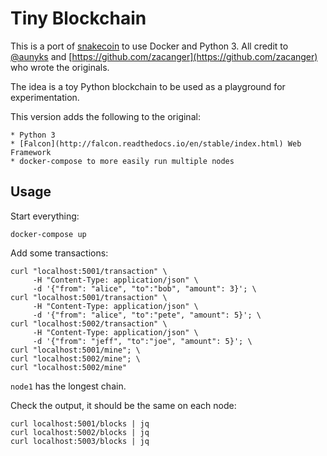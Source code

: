 # Tiny Blockchain

This is a port of [snakecoin](https://gist.github.com/aunyks/47d157f8bc7d1829a729c2a6a919c173) to use Docker and Python 3. All credit to [@aunyks](https://github.com/aunyks) and [https://github.com/zacanger](https://github.com/zacanger) who wrote the originals.

The idea is a toy Python blockchain to be used as a playground for experimentation.

This version adds the following to the original:
    
    * Python 3
    * [Falcon](http://falcon.readthedocs.io/en/stable/index.html) Web Framework
    * docker-compose to more easily run multiple nodes

## Usage

Start everything:

    docker-compose up

Add some transactions:

    curl "localhost:5001/transaction" \
         -H "Content-Type: application/json" \
         -d '{"from": "alice", "to":"bob", "amount": 3}'; \
    curl "localhost:5001/transaction" \
         -H "Content-Type: application/json" \
         -d '{"from": "alice", "to":"pete", "amount": 5}'; \
    curl "localhost:5002/transaction" \
         -H "Content-Type: application/json" \
         -d '{"from": "jeff", "to":"joe", "amount": 5}'; \
    curl "localhost:5001/mine"; \
    curl "localhost:5002/mine"; \
    curl "localhost:5002/mine"

`node1` has the longest chain.

Check the output, it should be the same on each node:

    curl localhost:5001/blocks | jq
    curl localhost:5002/blocks | jq
    curl localhost:5003/blocks | jq
